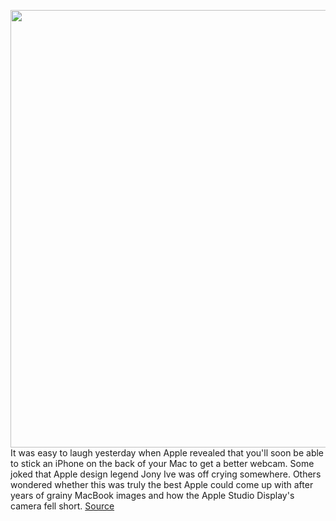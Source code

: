 <img src='https://cdn.vox-cdn.com/thumbor/2I5beZcFxiO9TzldIRD1-omKtSE=/0x0:2560x1440/1200x800/filters:focal(1076x516:1484x924)/cdn.vox-cdn.com/uploads/chorus_image/image/70953121/continuity_camera_iphone.0.jpg' width='700px' /><br/>
It was easy to laugh yesterday when Apple revealed that you'll soon be able to stick an iPhone on the back of your Mac to get a better webcam. Some joked that Apple design legend Jony Ive was off crying somewhere. Others wondered whether this was truly the best Apple could come up with after years of grainy MacBook images and how the Apple Studio Display's camera fell short.
<a href='https://www.theverge.com/2022/6/7/23158510/apple-continuity-cam-work-any-app-zoom-desk-mode-api'> Source <a/>